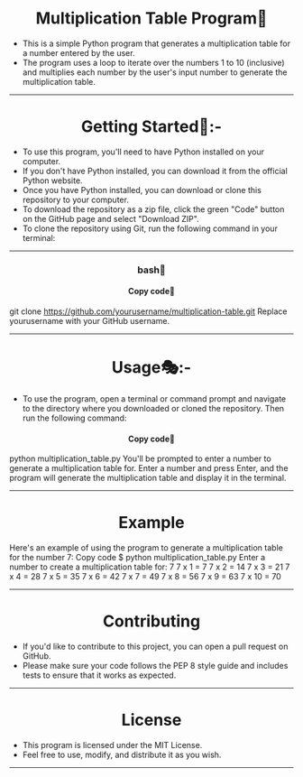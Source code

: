 <h1 align="center"> Multiplication Table Program🧾</h1>

- This is a simple Python program that generates a multiplication table for a number entered by the user.
- The program uses a loop to iterate over the numbers 1 to 10 (inclusive) and multiplies each number by the user's input number to generate the multiplication table.
<hr>
<h1 align="center"> Getting Started🔧:-</h1>

- To use this program, you'll need to have Python installed on your computer.
- If you don't have Python installed, you can download it from the official Python website.
- Once you have Python installed, you can download or clone this repository to your computer. 
- To download the repository as a zip file, click the green "Code" button on the GitHub page and select "Download ZIP". 
- To clone the repository using Git, run the following command in your terminal:
<hr>
<h3 align="center" >bash📖</h3>
<h4 align="center" >Copy code📝</h4>

git clone https://github.com/yourusername/multiplication-table.git
Replace yourusername with your GitHub username.
<hr>
<h1 align="center"> Usage🎭:-</h1>

- To use the program, open a terminal or command prompt and navigate to the directory where you downloaded or cloned the repository. Then run the following command:

<h4 align="center" >Copy code📝</h4>
python multiplication_table.py
You'll be prompted to enter a number to generate a multiplication table for. Enter a number and press Enter, and the program will generate the multiplication table and display it in the terminal.
<hr>
<h1 align="center"> Example</h1>

Here's an example of using the program to generate a multiplication table for the number 7:
Copy code
$ python multiplication_table.py
Enter a number to create a multiplication table for: 7
7 x 1 = 7
7 x 2 = 14
7 x 3 = 21
7 x 4 = 28
7 x 5 = 35
7 x 6 = 42
7 x 7 = 49
7 x 8 = 56
7 x 9 = 63
7 x 10 = 70
<hr>
<h1 align="center"> Contributing</h1>

- If you'd like to contribute to this project, you can open a pull request on GitHub. 
- Please make sure your code follows the PEP 8 style guide and includes tests to ensure that it works as expected.
<hr>
<h1 align="center"> License</h1>

- This program is licensed under the MIT License.
- Feel free to use, modify, and distribute it as you wish.
<hr>
